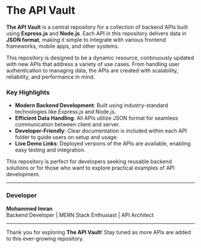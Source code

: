# The API Vault  

**The API Vault** is a central repository for a collection of backend APIs built using **Express.js** and **Node.js**. Each API in this repository delivers data in **JSON format**, making it simple to integrate with various frontend frameworks, mobile apps, and other systems.  

This repository is designed to be a dynamic resource, continuously updated with new APIs that address a variety of use cases. From handling user authentication to managing data, the APIs are created with scalability, reliability, and performance in mind.  

### Key Highlights  
- **Modern Backend Development**: Built using industry-standard technologies like Express.js and Node.js.  
- **Efficient Data Handling**: All APIs utilize JSON format for seamless communication between client and server.  
- **Developer-Friendly**: Clear documentation is included within each API folder to guide users on setup and usage.  
- **Live Demo Links**: Deployed versions of the APIs are available, enabling easy testing and integration.  

This repository is perfect for developers seeking reusable backend solutions or for those who want to explore practical examples of API development.  

---

### Developer  
**Mohammed Imran**  
Backend Developer | MERN Stack Enthusiast | API Architect  

---  

Thank you for exploring **The API Vault**! Stay tuned as more APIs are added to this ever-growing repository.  
